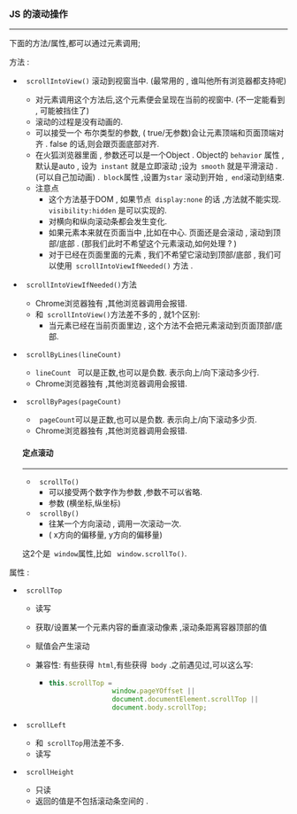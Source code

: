 ### JS 的滚动操作

------

下面的方法/属性,都可以通过元素调用;



方法 :

* ` scrollIntoView()`  滚动到视窗当中.  (最常用的  ,  谁叫他所有浏览器都支持呢)

  * 对元素调用这个方法后,这个元素便会呈现在当前的视窗中.  (不一定能看到 , 可能被挡住了)
  * 滚动的过程是没有动画的.
  * 可以接受一个 布尔类型的参数, ( true/无参数)会让元素顶端和页面顶端对齐 . false 的话,则会跟页面底部对齐.
  * 在火狐浏览器里面 , 参数还可以是一个Object  .  Object的 `behavior` 属性 , 默认是auto , 设为` instant`  就是立即滚动 ;设为` smooth` 就是平滑滚动 .(可以自己加动画) .` block`属性 ,设置为`star` 滚动到开始 ,` end`滚动到结束.
  * 注意点
    * 这个方法基于DOM , 如果节点` display:none` 的话 ,方法就不能实现. ` visibility:hidden` 是可以实现的.
    * 对横向和纵向滚动条都会发生变化.
    * 如果元素本来就在页面当中 ,比如在中心. 页面还是会滚动 , 滚动到顶部/底部 .  (那我们此时不希望这个元素滚动,如何处理 ?  )
    * 对于已经在页面里面的元素 , 我们不希望它滚动到顶部/底部 , 我们可以使用` scrollIntoViewIfNeeded()` 方法 .

* ` scrollIntoViewIfNeeded()`方法

  * Chrome浏览器独有 ,其他浏览器调用会报错.
  * 和` scrollIntoView()`方法差不多的 , 就1个区别:
    * 当元素已经在当前页面里边 , 这个方法不会把元素滚动到页面顶部/底部.

* ` scrollByLines(lineCount)`  

  * `lineCount `  可以是正数,也可以是负数.  表示向上/向下滚动多少行.
  * Chrome浏览器独有 ,其他浏览器调用会报错.

* ` scrollByPages(pageCount)`

  * ` pageCount`可以是正数,也可以是负数.  表示向上/向下滚动多少页.
  * Chrome浏览器独有 ,其他浏览器调用会报错.

  

  

  #### 定点滚动

  ------

  

  

  * ` scrollTo()`
    * 可以接受两个数字作为参数 ,参数不可以省略.
    * 参数  (横坐标,纵坐标)
  * ` scrollBy()` 
    * 往某一个方向滚动 , 调用一次滚动一次.
    * ( x方向的偏移量,  y方向的偏移量)

  

  这2个是` window`属性,比如 ` window.scrollTo()`.

  







属性 :

* ` scrollTop` 

  * 读写

  * 获取/设置某一个元素内容的垂直滚动像素 ,滚动条距离容器顶部的值

  * 赋值会产生滚动

  * 兼容性: 有些获得` html`,有些获得` body`  .之前遇见过,可以这么写:

    * ```js
      this.scrollTop =
                      window.pageYOffset ||
                      document.documentElement.scrollTop ||
                      document.body.scrollTop;
      ```

* ` scrollLeft` 

  * 和` scrollTop`用法差不多.
  * 读写

* ` scrollHeight`

  * 只读
  * 返回的值是不包括滚动条空间的 .